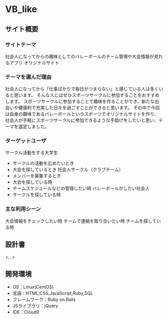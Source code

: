 # VB_like

## サイト概要
### サイトテーマ
社会人になってからの趣味としてのバレーボールのチーム管理や大会情報が見れるアプリ
オリジナルサイト

### テーマを選んだ理由
社会人になってから「仕事ばかりで毎日がつまらない」と感じている人は多くいると思います。
そんな人にはぜひスポーツサークルに参加することをおすすめします。
スポーツサークルに参加することで趣味を作ることができ、新たな出会いや健康的で充実した日々を過ごすことができると思います。
その中で今回は自身の趣味であるバレーボールというスポーツでオリジナルサイトを作り、
社会人が手軽にスポーツサークルに参加できるような手助けをしたいと思い、テーマを選定しました。

### ターゲットユーザ
サークル活動をする大学生
- サークルの活動を広めたいとき
- 大会を探しているとき
社会人サークル（クラブチーム）
- メンバーを募集するとき
- 大会を探している時
- チームスケジュールなどの管理したい時
バレーボールがしたい社会人
- サークルを探している時

### 主な利用シーン
大会情報をチェックしたい時
チームで連絡を取り合いたい時
チームを探している時

## 設計書
<...>

## 開発環境
- OS：Linux(CentOS)
- 言語：HTML,CSS,JavaScript,Ruby,SQL
- フレームワーク：Ruby on Rails
- JSライブラリ：jQuery
- IDE：Cloud9

